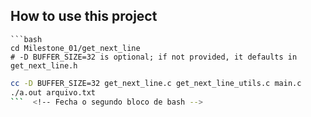 ## How to use this project
```
```bash
cd Milestone_01/get_next_line
# -D BUFFER_SIZE=32 is optional; if not provided, it defaults in get_next_line.h
```

```bash
cc -D BUFFER_SIZE=32 get_next_line.c get_next_line_utils.c main.c
./a.out arquivo.txt
```  <!-- Fecha o segundo bloco de bash -->
```
